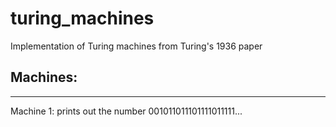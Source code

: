 # turing_machines

Implementation of Turing machines from Turing's 1936 paper

## Machines:
-----
Machine 1: prints out the number 001011011101111011111...

